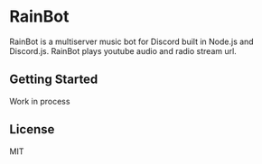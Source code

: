 # RainBot

RainBot is a multiserver music bot for Discord built in Node.js and Discord.js. RainBot plays youtube audio and radio stream url.

## Getting Started

Work in process

## License

MIT